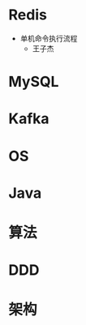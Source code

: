 # Redis
- 单机命令执行流程
    - 王子杰
    
# MySQL



# Kafka



# OS


# Java 



# 算法


# DDD



# 架构





